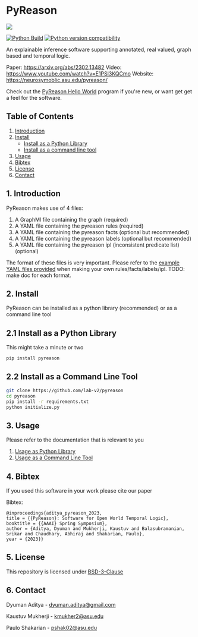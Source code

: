 # PyReason
<img src="https://raw.githubusercontent.com/lab-v2/pyreason/main/media/pyreason_logo.jpg"/>

[![Python Build](https://github.com/lab-v2/pyreason/actions/workflows/python-publish.yml/badge.svg)](https://github.com/lab-v2/pyreason/actions/workflows/python-publish.yml)
[![Python version compatibility](https://github.com/lab-v2/pyreason/actions/workflows/python-package-version-test.yml/badge.svg)](https://github.com/lab-v2/pyreason/actions/workflows/python-package-version-test.yml)

An explainable inference software supporting annotated, real valued, graph based and temporal logic.

Paper: https://arxiv.org/abs/2302.13482
Video: https://www.youtube.com/watch?v=E1PSl3KQCmo
Website: https://neurosymoblic.asu.edu/pyreason/

Check out the [PyReason Hello World](https://github.com/lab-v2/pyreason/blob/main/docs/hello-world.md) program if you're new, or want get get a feel for the software.


## Table of Contents
  
1. [Introduction](#1-introduction)
2. [Install](#2-install)
    * [Install as a Python Library](#21-install-as-a-python-library)
    * [Install as a command line tool](#22-install-as-a-command-line-tool)
3. [Usage](#3-usage)
4. [Bibtex](#4-bibtex)
5. [License](#5-license)
6. [Contact](#6-contact)


## 1. Introduction
PyReason makes use of 4 files:

1. A GraphMl file containing the graph (required)
2. A YAML file containing the pyreason rules (required)
3. A YAML file containing the pyreason facts (optional but recommended)
4. A YAML file containing the pyreason labels (optional but recommended)
5. A YAML file containing the pyreason ipl (inconsistent predicate list) (optional)

The format of these files is very important. Please refer to the [example YAML files provided](https://github.com/lab-v2/pyreason/blob/main/pyreason/examples/example_yamls) when making your own rules/facts/labels/ipl. TODO: make doc for each format.

## 2. Install
PyReason can be installed as a python library (recommended) or as a command line tool

## 2.1 Install as a Python Library
This might take a minute or two
```bash
pip install pyreason
```

## 2.2 Install as a Command Line Tool

```bash
git clone https://github.com/lab-v2/pyreason
cd pyreason
pip install -r requirements.txt
python initialize.py
```

## 3. Usage
Please refer to the documentation that is relevant to you
1. [Usage as Python Library](https://github.com/lab-v2/pyreason/blob/main/docs/pyreason_library.md)
2. [Usage as a Command Line Tool](https://github.com/lab-v2/pyreason/blob/main/docs/pyreason_cmd_line.md)

## 4. Bibtex
If you used this software in your work please cite our paper

Bibtex:
```
@inproceedings{aditya_pyreason_2023,
title = {{PyReason}: Software for Open World Temporal Logic},
booktitle = {{AAAI} Spring Symposium},
author = {Aditya, Dyuman and Mukherji, Kaustuv and Balasubramanian, Srikar and Chaudhary, Abhiraj and Shakarian, Paulo},
year = {2023}}
```

## 5. License
This repository is licensed under [BSD-3-Clause](https://github.com/lab-v2/pyreason/blob/main/LICENSE.md)

## 6. Contact
Dyuman Aditya - dyuman.aditya@gmail.com

Kaustuv Mukherji - kmukher2@asu.edu

Paulo Shakarian - pshak02@asu.edu
